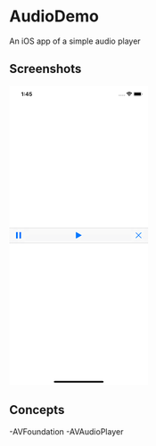 # AudioDemo

An iOS app of a simple audio player

## Screenshots
![Alt text](/pictures/home.png?raw=true)

## Concepts
-AVFoundation
-AVAudioPlayer

